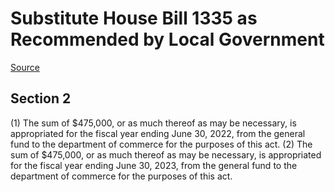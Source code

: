 # Substitute House Bill 1335 as Recommended by Local Government

[Source](http://lawfilesext.leg.wa.gov/biennium/2021-22/Xml/Bills/House%20Bills/1335-S.xml)
## Section 2
(1) The sum of $475,000, or as much thereof as may be necessary, is appropriated for the fiscal year ending June 30, 2022, from the general fund to the department of commerce for the purposes of this act. 
(2) The sum of $475,000, or as much thereof as may be necessary, is appropriated for the fiscal year ending June 30, 2023, from the general fund to the department of commerce for the purposes of this act.
